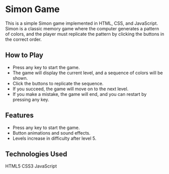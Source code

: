 # Simon Game

This is a simple Simon game implemented in HTML, CSS, and JavaScript. Simon is a classic memory game where the computer generates a pattern of colors, and the player must replicate the pattern by clicking the buttons in the correct order.

## How to Play

- Press any key to start the game.
- The game will display the current level, and a sequence of colors will be shown.
- Click the buttons to replicate the sequence.
- If you succeed, the game will move on to the next level.
- If you make a mistake, the game will end, and you can restart by pressing any key.

## Features

- Press any key to start the game.
- Button animations and sound effects.
- Levels increase in difficulty after level 5.

## Technologies Used

HTML5
CSS3
JavaScript
